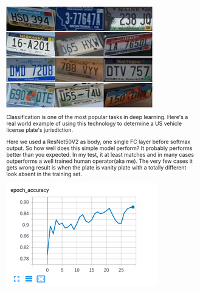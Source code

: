 <img src='images/000247.jpg'><img src='images/003884.jpg'><img src='images/006116.jpg'><img src='images/007272.jpg'><img src='images/008467.jpg'><img src='images/010399.jpg'><br/>
<img src='images/012363.jpg'><img src='images/012720.jpg'><img src='images/015098.jpg'><img src='images/015532.jpg'><img src='images/016393.jpg'><img src='images/019203.jpg'>
<br/>
<p>Classification is one of the most popular tasks in deep learning. Here's a real world example of using this technology  to determine a US vehicle license plate's jurisdiction.</p>
<p>Here we used a ResNet50V2 as body, one single FC layer before softmax output. So how well does this simple model perform? It probably performs better than you expected. In my test, it at least matches and in many cases outperforms a well trained human operator(aka me). The very few cases it gets wrong result is when the plate is vanity plate with a totally different look absent in the training set.</p>

<img src='images/val_accuracy.png'>
